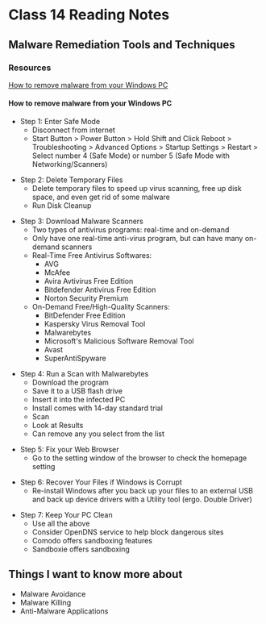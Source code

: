 # Class 14 Reading Notes

## Malware Remediation Tools and Techniques

### Resources

[How to remove malware from your Windows PC](https://www.pcworld.com/article/243818/how-to-remove-malware-from-your-windows-pc.html)

#### How to remove malware from your Windows PC

- Step 1: Enter Safe Mode
  - Disconnect from internet
  - Start Button > Power Button > Hold Shift and Click Reboot > Troubleshooting > Advanced Options > Startup Settings > Restart > Select number 4 (Safe Mode) or number 5 (Safe Mode with Networking/Scanners)
>
- Step 2: Delete Temporary Files
  - Delete temporary files to speed up virus scanning, free up disk space, and even get rid of some malware
  - Run Disk Cleanup
>
- Step 3: Download Malware Scanners
  - Two types of antivirus programs: real-time and on-demand
  - Only have one real-time anti-virus program, but can have many on-demand scanners
  - Real-Time Free Antivirus Softwares:
    - AVG
    - McAfee
    - Avira Avtivirus Free Edition
    - Bitdefender Antivirus Free Edition
    - Norton Security Premium
  - On-Demand Free/High-Quality Scanners:
    - BitDefender Free Edition
    - Kaspersky Virus Removal Tool
    - Malwarebytes
    - Microsoft's Malicious Software Removal Tool
    - Avast
    - SuperAntiSpyware
>
- Step 4: Run a Scan with Malwarebytes
  - Download the program
  - Save it to a USB flash drive
  - Insert it into the infected PC
  - Install comes with 14-day standard trial
  - Scan
  - Look at Results
  - Can remove any you select from the list
>
- Step 5: Fix your Web Browser
  - Go to the setting window of the browser to check the homepage setting
>
- Step 6: Recover Your Files if Windows is Corrupt
  - Re-install Windows after you back up your files to an external USB and back up device drivers with a Utility tool (ergo. Double Driver)
>
- Step 7: Keep Your PC Clean
  - Use all the above
  - Consider OpenDNS service to help block dangerous sites
  - Comodo offers sandboxing features
  - Sandboxie offers sandboxing
  
## Things I want to know more about

- Malware Avoidance
- Malware Killing
- Anti-Malware Applications
